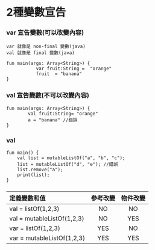 # 2種變數宣告

### var 宣告變數(可以改變內容)
```
var 就像是 non-final 變數(java)
val 就像是 final 變數(java)
```
	fun main(args: Array<String>) {
		       var fruit:String =  "orange" 
		       fruit  = "banana" 
	}

### val 宣告變數(不可以改變內容)
	fun main(args: Array<String>) {
	        val fruit:String= "orange"
	        a = "banana" //錯誤
	}


### val 
	fun main() {
	    val list = mutableListOf("a", "b", "c");
	    list = mutableListOf("d", "e"); //錯誤
	    list.remove("a");
	    print(list);
	}
	
###  
| 定義變數和值                   | 參考改變          | 物件改變       |
|:-------------                |:---------------:|:-------------:|
| val = listOf(1,2,3)          | NO              |  NO           |
| val = mutableListOf(1,2,3)   | NO              |  YES          |
| var = listOf(1,2,3)          | YES             |  NO           |
| var = mutableListOf(1,2,3)   | YES             |  YES          |






